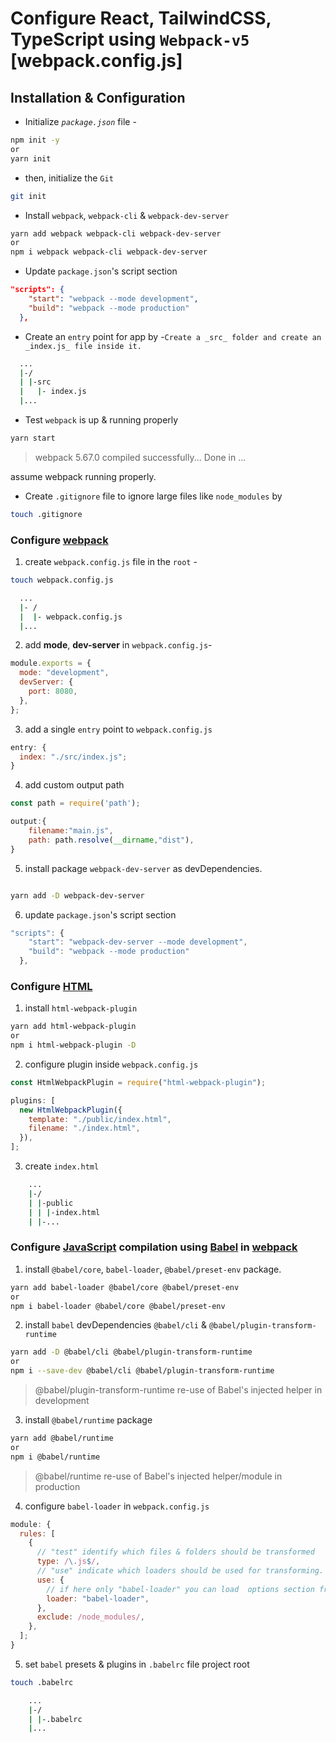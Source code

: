 # Configure React, TailwindCSS, TypeScript using `Webpack-v5` [webpack.config.js]

## Installation & Configuration

- Initialize _`package.json`_ file -

```sh
npm init -y
or
yarn init
```

- then, initialize the `Git`

```sh
git init
```

- Install `webpack`, `webpack-cli` & `webpack-dev-server`

```sh
yarn add webpack webpack-cli webpack-dev-server
or
npm i webpack webpack-cli webpack-dev-server
```

- Update `package.json`'s script section

```json
"scripts": {
    "start": "webpack --mode development",
    "build": "webpack --mode production"
  },
```

- Create an `entry` point for app by -`Create a _src_ folder and create an _index.js_ file inside it.`

```bash
  ...
  |-/
  | |-src
  |   |- index.js
  |...
```

- Test `webpack` is up & running properly

```sh
yarn start
```

> webpack 5.67.0 compiled successfully...
> Done in ...

assume webpack running properly.

- Create `.gitignore` file to ignore large files like `node_modules` by

```sh
touch .gitignore

```

### Configure [webpack](https://webpack.js.org/)

1. create `webpack.config.js` file in the `root` -

```sh
touch webpack.config.js
```

```bash
  ...
  |- /
  |  |- webpack.config.js
  |...
```

2. add **mode**, **dev-server** in `webpack.config.js`-

```javascript
module.exports = {
  mode: "development",
  devServer: {
    port: 8080,
  },
};
```

3. add a single `entry` point to `webpack.config.js`

```javascript
entry: {
  index: "./src/index.js";
}
```

4. add custom output path

```javascript
const path = require('path');

output:{
    filename:"main.js",
    path: path.resolve(__dirname,"dist"),
}
```

5. install package `webpack-dev-server` as devDependencies.

```bash

yarn add -D webpack-dev-server

```

6. update `package.json`'s script section

```javascript
"scripts": {
    "start": "webpack-dev-server --mode development",
    "build": "webpack --mode production"
  },
```

### Configure [HTML](https://www.w3schools.com/html/)

1. install `html-webpack-plugin`

```sh
yarn add html-webpack-plugin
or
npm i html-webpack-plugin -D

```

2. configure plugin inside `webpack.config.js`

```javascript
const HtmlWebpackPlugin = require("html-webpack-plugin");

plugins: [
  new HtmlWebpackPlugin({
    template: "./public/index.html",
    filename: "./index.html",
  }),
];
```

3. create `index.html`

```bash
    ...
    |-/
    | |-public
    | | |-index.html
    | |-...

```

### Configure [JavaScript](https://developer.mozilla.org/en-US/docs/Web/JavaScript) compilation using [Babel](https://babeljs.io/) in [webpack](https://webpack.js.org/)

1. install `@babel/core`, `babel-loader`, `@babel/preset-env` package.

```sh
yarn add babel-loader @babel/core @babel/preset-env
or
npm i babel-loader @babel/core @babel/preset-env
```

2. install `babel` devDependencies `@babel/cli` & `@babel/plugin-transform-runtime`

```sh
yarn add -D @babel/cli @babel/plugin-transform-runtime
or
npm i --save-dev @babel/cli @babel/plugin-transform-runtime
```

> @babel/plugin-transform-runtime re-use of Babel's injected helper in development

3. install `@babel/runtime` package

```sh
yarn add @babel/runtime
or
npm i @babel/runtime
```

> @babel/runtime re-use of Babel's injected helper/module in production

4. configure `babel-loader` in `webpack.config.js`

```javascript
module: {
  rules: [
    {
      // "test" identify which files & folders should be transformed
      type: /\.js$/,
      // "use" indicate which loaders should be used for transforming.
      use: {
        // if here only "babel-loader" you can load  options section from `.babelrc` file `presets
        loader: "babel-loader",
      },
      exclude: /node_modules/,
    },
  ];
}
```

5. set `babel` presets & plugins in `.babelrc` file project root

```sh
touch .babelrc
```

```bash
    ...
    |-/
    | |-.babelrc
    |...

```
